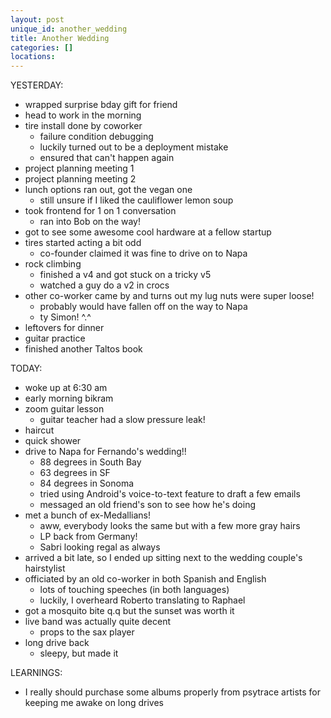 ```yaml
---
layout: post
unique_id: another_wedding
title: Another Wedding
categories: []
locations: 
---
```


YESTERDAY:
* wrapped surprise bday gift for friend
* head to work in the morning
* tire install done by coworker
  * failure condition debugging
  * luckily turned out to be a deployment mistake
  * ensured that can't happen again
* project planning meeting 1
* project planning meeting 2
* lunch options ran out, got the vegan one
  * still unsure if I liked the cauliflower lemon soup
* took frontend for 1 on 1 conversation
  * ran into Bob on the way!
* got to see some awesome cool hardware at a fellow startup
* tires started acting a bit odd
  * co-founder claimed it was fine to drive on to Napa
* rock climbing
  * finished a v4 and got stuck on a tricky v5
  * watched a guy do a v2 in crocs
* other co-worker came by and turns out my lug nuts were super loose!
  * probably would have fallen off on the way to Napa
  * ty Simon! ^.^
* leftovers for dinner
* guitar practice
* finished another Taltos book

TODAY:
* woke up at 6:30 am
* early morning bikram
* zoom guitar lesson
  * guitar teacher had a slow pressure leak!
* haircut
* quick shower
* drive to Napa for Fernando's wedding!!
  * 88 degrees in South Bay
  * 63 degrees in SF
  * 84 degrees in Sonoma
  * tried using Android's voice-to-text feature to draft a few emails
  * messaged an old friend's son to see how he's doing
* met a bunch of ex-Medallians!
  * aww, everybody looks the same but with a few more gray hairs
  * LP back from Germany!
  * Sabri looking regal as always
* arrived a bit late, so I ended up sitting next to the wedding couple's hairstylist
* officiated by an old co-worker in both Spanish and English
  * lots of touching speeches (in both languages)
  * luckily, I overheard Roberto translating to Raphael
* got a mosquito bite q.q but the sunset was worth it
* live band was actually quite decent
  * props to the sax player
* long drive back
  * sleepy, but made it

LEARNINGS:
* I really should purchase some albums properly from psytrace artists for keeping me awake on long drives
